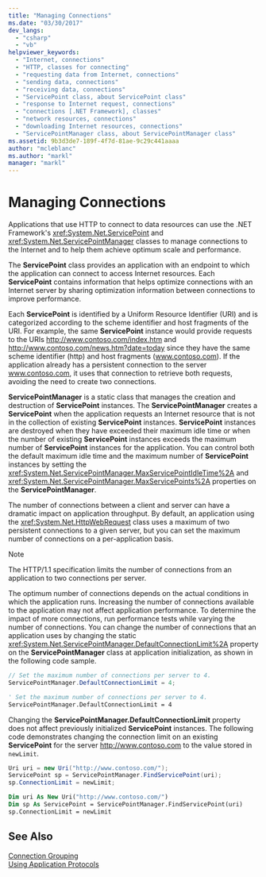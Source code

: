 ```yaml
---
title: "Managing Connections"
ms.date: "03/30/2017"
dev_langs: 
  - "csharp"
  - "vb"
helpviewer_keywords: 
  - "Internet, connections"
  - "HTTP, classes for connecting"
  - "requesting data from Internet, connections"
  - "sending data, connections"
  - "receiving data, connections"
  - "ServicePoint class, about ServicePoint class"
  - "response to Internet request, connections"
  - "connections [.NET Framework], classes"
  - "network resources, connections"
  - "downloading Internet resources, connections"
  - "ServicePointManager class, about ServicePointManager class"
ms.assetid: 9b3d3de7-189f-4f7d-81ae-9c29c441aaaa
author: "mcleblanc"
ms.author: "markl"
manager: "markl"
---
```

# Managing Connections
Applications that use HTTP to connect to data resources can use the .NET Framework's <xref:System.Net.ServicePoint> and <xref:System.Net.ServicePointManager> classes to manage connections to the Internet and to help them achieve optimum scale and performance.  
  
 The **ServicePoint** class provides an application with an endpoint to which the application can connect to access Internet resources. Each **ServicePoint** contains information that helps optimize connections with an Internet server by sharing optimization information between connections to improve performance.  
  
 Each **ServicePoint** is identified by a Uniform Resource Identifier (URI) and is categorized according to the scheme identifier and host fragments of the URI. For example, the same **ServicePoint** instance would provide requests to the URIs <http://www.contoso.com/index.htm> and <http://www.contoso.com/news.htm?date=today> since they have the same scheme identifier (http) and host fragments (www.contoso.com). If the application already has a persistent connection to the server www.contoso.com, it uses that connection to retrieve both requests, avoiding the need to create two connections.  
  
 **ServicePointManager** is a static class that manages the creation and destruction of **ServicePoint** instances. The **ServicePointManager** creates a **ServicePoint** when the application requests an Internet resource that is not in the collection of existing **ServicePoint** instances. **ServicePoint** instances are destroyed when they have exceeded their maximum idle time or when the number of existing **ServicePoint** instances exceeds the maximum number of **ServicePoint** instances for the application. You can control both the default maximum idle time and the maximum number of **ServicePoint** instances by setting the <xref:System.Net.ServicePointManager.MaxServicePointIdleTime%2A> and <xref:System.Net.ServicePointManager.MaxServicePoints%2A> properties on the **ServicePointManager**.  
  
 The number of connections between a client and server can have a dramatic impact on application throughput. By default, an application using the <xref:System.Net.HttpWebRequest> class uses a maximum of two persistent connections to a given server, but you can set the maximum number of connections on a per-application basis.  
  
> [!NOTE]
>  The HTTP/1.1 specification limits the number of connections from an application to two connections per server.  
  
 The optimum number of connections depends on the actual conditions in which the application runs. Increasing the number of connections available to the application may not affect application performance. To determine the impact of more connections, run performance tests while varying the number of connections. You can change the number of connections that an application uses by changing the static <xref:System.Net.ServicePointManager.DefaultConnectionLimit%2A> property on the **ServicePointManager** class at application initialization, as shown in the following code sample.  
  
```csharp  
// Set the maximum number of connections per server to 4.  
ServicePointManager.DefaultConnectionLimit = 4;  
```  
  
```vb  
' Set the maximum number of connections per server to 4.  
ServicePointManager.DefaultConnectionLimit = 4  
```  
  
 Changing the **ServicePointManager.DefaultConnectionLimit** property does not affect previously initialized **ServicePoint** instances. The following code demonstrates changing the connection limit on an existing **ServicePoint** for the server http://www.contoso.com to the value stored in `newLimit`.  
  
```csharp  
Uri uri = new Uri("http://www.contoso.com/");  
ServicePoint sp = ServicePointManager.FindServicePoint(uri);  
sp.ConnectionLimit = newLimit;  
```  
  
```vb  
Dim uri As New Uri("http://www.contoso.com/")  
Dim sp As ServicePoint = ServicePointManager.FindServicePoint(uri)  
sp.ConnectionLimit = newLimit  
```  
  
## See Also  
 [Connection Grouping](../../../docs/framework/network-programming/connection-grouping.md)  
 [Using Application Protocols](../../../docs/framework/network-programming/using-application-protocols.md)
